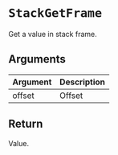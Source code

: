 # `StackGetFrame`

Get a value in stack frame.

## Arguments

| Argument | Description |
| -------- | ----------- |
| offset   | Offset      |

## Return

Value.
